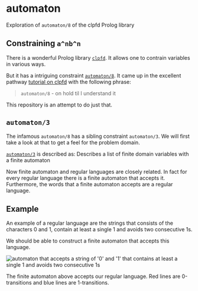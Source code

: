 # automaton
Exploration of `automaton/8` of the clpfd Prolog library

## Constraining `a^nb^n`
There is a wonderful Prolog library [`clpfd`][clpfd]. It allows one to contrain variables in various ways.

But it has a intriguing constraint [`automaton/8`][automaton/8]. It came up in the excellent pathway [tutorial on clpfd][tutorial] with the following phrase:

> `automaton/8` - on hold til I understand it 

This repository is an attempt to do just that.

## `automaton/3`
The infamous `automaton/8` has a sibling constraint `automaton/3`. We will first take a look at that to get a feel for the problem domain.

[`automaton/3`][automaton/3] is described as: Describes a list of finite domain variables with a finite automaton

Now finite automaton and regular languages are closely related. In fact for every regular language there is a finite automaton that accepts it. Furthermore, the words that a finite automaton accepts are a regular language.

## Example
An example of a regular language are the strings that consists of the characters 0 and 1, contain at least a single 1 and avoids two consecutive 1s.

We should be able to construct a finite automaton that accepts this language.

![automaton that accepts a string of '0' and '1' that contains at least a single 1 and avoids two consecutive 1s](http://fifth-postulate.nl/automaton/automaton.svg)

The finite automaton above accepts our regular language. Red lines are 0-transitions and blue lines are 1-transitions. 

[clpfd]: https://www.swi-prolog.org/pldoc/man?section=clpfd
[automaton/8]: https://www.swi-prolog.org/pldoc/doc_for?object=automaton/8
[automaton/3]: https://www.swi-prolog.org/pldoc/doc_for?object=automaton/3
[tutorial]: http://pathwayslms.com/swipltuts/clpfd/clpfd.html